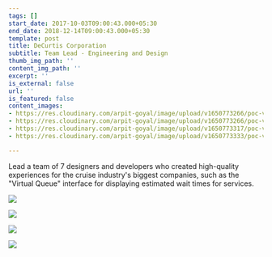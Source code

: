 ```yaml
---
tags: []
start_date: 2017-10-03T09:00:43.000+05:30
end_date: 2018-12-14T09:00:43.000+05:30
template: post
title: DeCurtis Corporation
subtitle: Team Lead - Engineering and Design
thumb_img_path: ''
content_img_path: ''
excerpt: ''
is_external: false
url: ''
is_featured: false
content_images:
- https://res.cloudinary.com/arpit-goyal/image/upload/v1650773266/poc-vq.netlify.app__Samsung_Galaxy_S8_1_eaow82.png
- https://res.cloudinary.com/arpit-goyal/image/upload/v1650773266/poc-vq.netlify.app__Samsung_Galaxy_S8_y9n3po.png
- https://res.cloudinary.com/arpit-goyal/image/upload/v1650773317/poc-vq.netlify.app__Samsung_Galaxy_S8_2_ztwoj0.png
- https://res.cloudinary.com/arpit-goyal/image/upload/v1650773333/poc-vq.netlify.app__Samsung_Galaxy_S8_3_osa0b3.png

---
```

Lead a team of 7 designers and developers who created high-quality experiences for the cruise industry's biggest companies, such as the "Virtual Queue" interface for displaying estimated wait times for services.

![](https://res.cloudinary.com/arpit-goyal/image/upload/v1650773266/poc-vq.netlify.app__Samsung_Galaxy_S8_y9n3po.png)

![](https://res.cloudinary.com/arpit-goyal/image/upload/v1650773266/poc-vq.netlify.app__Samsung_Galaxy_S8_1_eaow82.png)

![](https://res.cloudinary.com/arpit-goyal/image/upload/v1650773317/poc-vq.netlify.app__Samsung_Galaxy_S8_2_ztwoj0.png)

![](https://res.cloudinary.com/arpit-goyal/image/upload/v1650773333/poc-vq.netlify.app__Samsung_Galaxy_S8_3_osa0b3.png)